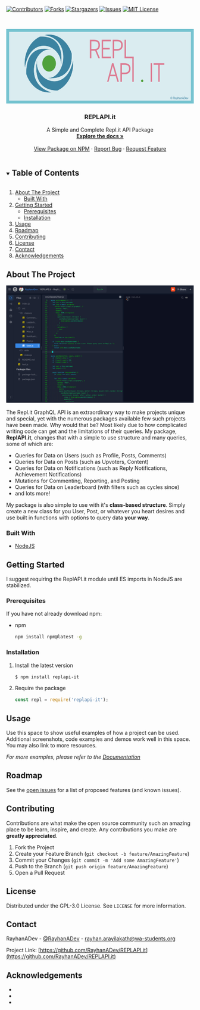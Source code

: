 [![Contributors][contributors-shield]][contributors-url]
[![Forks][forks-shield]][forks-url]
[![Stargazers][stars-shield]][stars-url]
[![Issues][issues-shield]][issues-url]
[![MIT License][license-shield]][license-url]

<!-- PROJECT LOGO -->
<br />
<p align="center">
  <a href="https://github.com/RayhanADev/REPLAPI.it">
    <img src="images/logo.jpg" alt="Logo" width="600" height="200">
  </a>

  <h3 align="center">REPLAPI.it</h3>

  <p align="center">
    A Simple and Complete Repl.it API Package
    <br />
    <a href="https://replapidocs.rayhanadev.repl.co"><strong>Explore the docs »</strong></a>
    <br />
    <br />
    <a href="https://www.npmjs.com/package/replapi-it">View Package on NPM</a>
    ·
    <a href="https://github.com/RayhanADev/REPLAPI.it/issues">Report Bug</a>
    ·
    <a href="https://github.com/RayhanADev/REPLAPI.it/issues">Request Feature</a>
  </p>
</p>



<!-- TABLE OF CONTENTS -->
<details open="open">
  <summary><h2 style="display: inline-block">Table of Contents</h2></summary>
  <ol>
    <li>
      <a href="#about-the-project">About The Project</a>
      <ul>
        <li><a href="#built-with">Built With</a></li>
      </ul>
    </li>
    <li>
      <a href="#getting-started">Getting Started</a>
      <ul>
        <li><a href="#prerequisites">Prerequisites</a></li>
        <li><a href="#installation">Installation</a></li>
      </ul>
    </li>
    <li><a href="#usage">Usage</a></li>
    <li><a href="#roadmap">Roadmap</a></li>
    <li><a href="#contributing">Contributing</a></li>
    <li><a href="#license">License</a></li>
    <li><a href="#contact">Contact</a></li>
    <li><a href="#acknowledgements">Acknowledgements</a></li>
  </ol>
</details>



<!-- ABOUT THE PROJECT -->
## About The Project

[![Code Screenshot](images/screenshot.jpg)](https://repl.it/@RayhanADev/REPLAPIit-Replit-API-Package)

The Repl.it GraphQL API is an extraordinary way to make projects unique and special, yet with the numerous packages available few such projects have been made. Why would that be? Most likely due to how complicated writing code can get and the limitations of their queries. My package, **ReplAPI.it**, changes that with a simple to use structure and many queries, some of which are:

* Queries for Data on Users (such as Profile, Posts, Comments)
* Queries for Data on Posts (such as Upvoters, Content)
* Queries for Data on Notifications (such as Reply Notifications, Achievement Notifications)
* Mutations for Commenting, Reporting, and Posting
* Queries for Data on Leaderboard (with filters such as cycles since)
* and lots more!

My package is also simple to use with it's **class-based structure**. Simply create a new class for you User, Post, or whatever you heart desires and use built in functions with options to query data **your way**.

### Built With

* [NodeJS](https://github.com/nodejs/node)

## Getting Started

I suggest requiring the ReplAPI.it module until ES imports in NodeJS are stabilized.

### Prerequisites

If you have not already download npm:
* npm
  ```sh
  npm install npm@latest -g
  ```

### Installation

1. Install the latest version
   ```sh
   $ npm install replapi-it
   ```
2. Require the package
   ```js
   const repl = require('replapi-it');
   ```

## Usage

Use this space to show useful examples of how a project can be used. Additional screenshots, code examples and demos work well in this space. You may also link to more resources.

_For more examples, please refer to the [Documentation](https://replapidocs.rayhanadev.repl.co/)_



<!-- ROADMAP -->
## Roadmap

See the [open issues](https://github.com/RayhanADev/REPLAPI.it/issues) for a list of proposed features (and known issues).



<!-- CONTRIBUTING -->
## Contributing

Contributions are what make the open source community such an amazing place to be learn, inspire, and create. Any contributions you make are **greatly appreciated**.

1. Fork the Project
2. Create your Feature Branch (`git checkout -b feature/AmazingFeature`)
3. Commit your Changes (`git commit -m 'Add some AmazingFeature'`)
4. Push to the Branch (`git push origin feature/AmazingFeature`)
5. Open a Pull Request



<!-- LICENSE -->
## License

Distributed under the GPL-3.0 License. See `LICENSE` for more information.



<!-- CONTACT -->
## Contact

RayhanADev - [@RayhanADev](https://repl.it/@RayhanADev) - rayhan.arayilakath@wa-students.org

Project Link: [https://github.com/RayhanADev/REPLAPI.it](https://github.com/RayhanADev/REPLAPI.it)



<!-- ACKNOWLEDGEMENTS -->
## Acknowledgements

* []()
* []()
* []()





<!-- MARKDOWN LINKS & IMAGES -->
<!-- https://www.markdownguide.org/basic-syntax/#reference-style-links -->
[contributors-shield]: https://img.shields.io/github/contributors/RayhanADev/REPLAPI.it.svg?style=for-the-badge
[contributors-url]: https://github.com/RayhanADev/REPLAPI.it/graphs/contributors
[forks-shield]: https://img.shields.io/github/forks/RayhanADev/REPLAPI.it.svg?style=for-the-badge
[forks-url]: https://github.com/RayhanADev/REPLAPI.it/network/members
[stars-shield]: https://img.shields.io/github/stars/RayhanADev/REPLAPI.it.svg?style=for-the-badge
[stars-url]: https://github.com/RayhanADev/REPLAPI.it/stargazers
[issues-shield]: https://img.shields.io/github/issues/RayhanADev/REPLAPI.it.svg?style=for-the-badge
[issues-url]: https://github.com/RayhanADev/REPLAPI.it/issues
[license-shield]: https://img.shields.io/github/license/RayhanADev/REPLAPI.it.svg?style=for-the-badge
[license-url]: https://github.com/RayhanADev/REPLAPI.it/blob/master/LICENSE.txt
